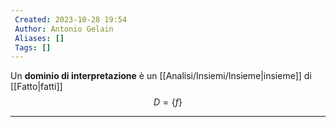 ```yaml
---
 Created: 2023-10-28 19:54
 Author: Antonio Gelain
 Aliases: []
 Tags: []
---
```


Un **dominio di interpretazione** è un [[Analisi/Insiemi/Insieme|insieme]] di [[Fatto|fatti]]
$$D = \{ f \}$$

---

